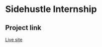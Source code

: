 # Sidehustle Internship

## Project link

[Live site](https://compassionate-euler-d92da1.netlify.app/)
